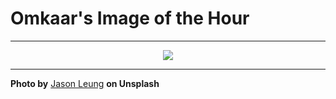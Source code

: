 # Omkaar's Image of the Hour

---

<div align="center">

<a href="https://unsplash.com/photos/sunlight-shines-through-palm-fronds-v9NklNa26GU">
  <img src="https://images.unsplash.com/photo-1743481248520-d0f4a166560c?crop=entropy&cs=tinysrgb&fit=max&fm=jpg&ixid=M3w3NjA2Nzh8MHwxfHJhbmRvbXx8fHx8fHx8fDE3NTUwNTQwMDB8&ixlib=rb-4.1.0&q=80&w=1080" style="max-width:100%; height:auto;">
</a>



</div>

---

**Photo by** [Jason Leung](https://unsplash.com/@ninjason) **on Unsplash**
